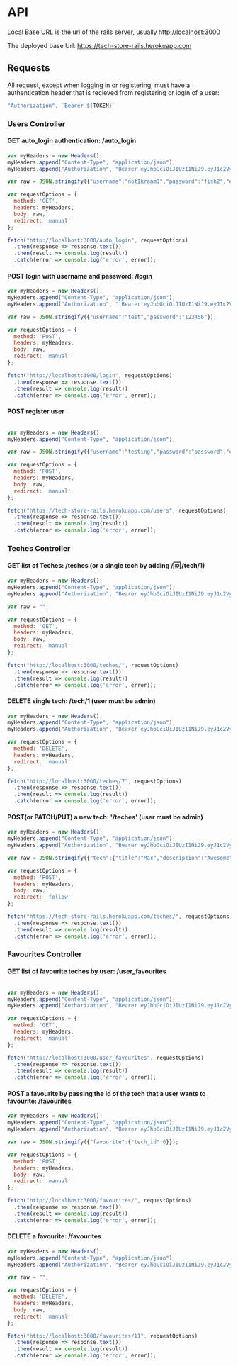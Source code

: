
# API

Local Base URL is the url of the rails server, usually <http://localhost:3000>

The deployed base Url: <https://tech-store-rails.herokuapp.com>

## Requests

All request, except when logging in or registering, must have a authentication header that is recieved from registering or login of a user:

```javascript
"Authorization", `Bearer ${TOKEN}`
```

### Users Controller

#### GET auto_login authentication: /auto_login

```javascript
var myHeaders = new Headers();
myHeaders.append("Content-Type", "application/json");
myHeaders.append("Authorization", "Bearer eyJhbGciOiJIUzI1NiJ9.eyJ1c2VyX2lkIjoxfQ.JC6qKuH9SG0SIiYSfhZUFTtirxN9Q47buLk0DPFFFzE");

var raw = JSON.stringify({"username":"notIkraam3","password":"fish2","email":"notadmin@admin.com","admin":false});

var requestOptions = {
  method: 'GET',
  headers: myHeaders,
  body: raw,
  redirect: 'manual'
};

fetch("http://localhost:3000/auto_login", requestOptions)
  .then(response => response.text())
  .then(result => console.log(result))
  .catch(error => console.log('error', error));
```

#### POST login with username and password: /login

```javascript
var myHeaders = new Headers();
myHeaders.append("Content-Type", "application/json");
myHeaders.append("Authorization", "'Bearer eyJhbGciOiJIUzI1NiJ9.eyJ1c2VyX2lkIjoxfQ.JC6qKuH9SG0SIiYSfhZUFTtirxN9Q47buLk0DPFFFzE'");

var raw = JSON.stringify({"username":"test","password":"123456"});

var requestOptions = {
  method: 'POST',
  headers: myHeaders,
  body: raw,
  redirect: 'manual'
};

fetch("http://localhost:3000/login", requestOptions)
  .then(response => response.text())
  .then(result => console.log(result))
  .catch(error => console.log('error', error));
```

#### POST register user

```javascript

var myHeaders = new Headers();
myHeaders.append("Content-Type", "application/json");

var raw = JSON.stringify({"username":"testing","password":"password","email":"notadmin@admin.com","admin":false});

var requestOptions = {
  method: 'POST',
  headers: myHeaders,
  body: raw,
  redirect: 'manual'
};

fetch("https://tech-store-rails.herokuapp.com/users", requestOptions)
  .then(response => response.text())
  .then(result => console.log(result))
  .catch(error => console.log('error', error));

```

### Teches Controller

#### GET list of Teches: /teches (or a single tech by adding /:id: /tech/1)

```javascript
var myHeaders = new Headers();
myHeaders.append("Content-Type", "application/json");
myHeaders.append("Authorization", "Bearer eyJhbGciOiJIUzI1NiJ9.eyJ1c2VyX2lkIjoxfQ.JC6qKuH9SG0SIiYSfhZUFTtirxN9Q47buLk0DPFFFzE");

var raw = "";

var requestOptions = {
  method: 'GET',
  headers: myHeaders,
  body: raw,
  redirect: 'manual'
};

fetch("http://localhost:3000/teches/", requestOptions)
  .then(response => response.text())
  .then(result => console.log(result))
  .catch(error => console.log('error', error));
```

#### DELETE single tech: /tech/1 (user must be admin)

```javascript
var myHeaders = new Headers();
myHeaders.append("Content-Type", "application/json");
myHeaders.append("Authorization", "Bearer eyJhbGciOiJIUzI1NiJ9.eyJ1c2VyX2lkIjoxfQ.JC6qKuH9SG0SIiYSfhZUFTtirxN9Q47buLk0DPFFFzE");

var requestOptions = {
  method: 'DELETE',
  headers: myHeaders,
  redirect: 'manual'
};

fetch("http://localhost:3000/teches/7", requestOptions)
  .then(response => response.text())
  .then(result => console.log(result))
  .catch(error => console.log('error', error));

```

#### POST(or PATCH/PUT) a new tech: '/teches' (user must be admin)

```javascript
var myHeaders = new Headers();
myHeaders.append("Content-Type", "application/json");
myHeaders.append("Authorization", "Bearer eyJhbGciOiJIUzI1NiJ9.eyJ1c2VyX2lkIjoxfQ.JC6qKuH9SG0SIiYSfhZUFTtirxN9Q47buLk0DPFFFzE");

var raw = JSON.stringify({"tech":{"title":"Mac","description":"Awesome","category":"Laptops","price":50,"cost":30}});

var requestOptions = {
  method: 'POST',
  headers: myHeaders,
  body: raw,
  redirect: 'follow'
};

fetch("https://tech-store-rails.herokuapp.com/teches/", requestOptions)
  .then(response => response.text())
  .then(result => console.log(result))
  .catch(error => console.log('error', error));
```

### Favourites Controller

#### GET list of favourite teches by user: /user_favourites

```javascript

var myHeaders = new Headers();
myHeaders.append("Content-Type", "application/json");
myHeaders.append("Authorization", "Bearer eyJhbGciOiJIUzI1NiJ9.eyJ1c2VyX2lkIjoxfQ.JC6qKuH9SG0SIiYSfhZUFTtirxN9Q47buLk0DPFFFzE");

var requestOptions = {
  method: 'GET',
  headers: myHeaders,
  redirect: 'manual'
};

fetch("http://localhost:3000/user_favourites", requestOptions)
  .then(response => response.text())
  .then(result => console.log(result))
  .catch(error => console.log('error', error));

```

#### POST a favourite by passing the id of the tech that a user wants to favourite: /favourites

```javascript
var myHeaders = new Headers();
myHeaders.append("Content-Type", "application/json");
myHeaders.append("Authorization", "Bearer eyJhbGciOiJIUzI1NiJ9.eyJ1c2VyX2lkIjoxfQ.JC6qKuH9SG0SIiYSfhZUFTtirxN9Q47buLk0DPFFFzE");

var raw = JSON.stringify({"favourite":{"tech_id":6}});

var requestOptions = {
  method: 'POST',
  headers: myHeaders,
  body: raw,
  redirect: 'manual'
};

fetch("http://localhost:3000/favourites/", requestOptions)
  .then(response => response.text())
  .then(result => console.log(result))
  .catch(error => console.log('error', error));

```

#### DELETE a favourite: /favourites

```javascript
var myHeaders = new Headers();
myHeaders.append("Content-Type", "application/json");
myHeaders.append("Authorization", "Bearer eyJhbGciOiJIUzI1NiJ9.eyJ1c2VyX2lkIjoxfQ.JC6qKuH9SG0SIiYSfhZUFTtirxN9Q47buLk0DPFFFzE");

var raw = "";

var requestOptions = {
  method: 'DELETE',
  headers: myHeaders,
  body: raw,
  redirect: 'manual'
};

fetch("http://localhost:3000/favourites/11", requestOptions)
  .then(response => response.text())
  .then(result => console.log(result))
  .catch(error => console.log('error', error));


```
